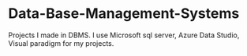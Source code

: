 # Data-Base-Management-Systems
Projects I made in DBMS. I use Microsoft sql server, Azure Data Studio, Visual paradigm for my projects.

